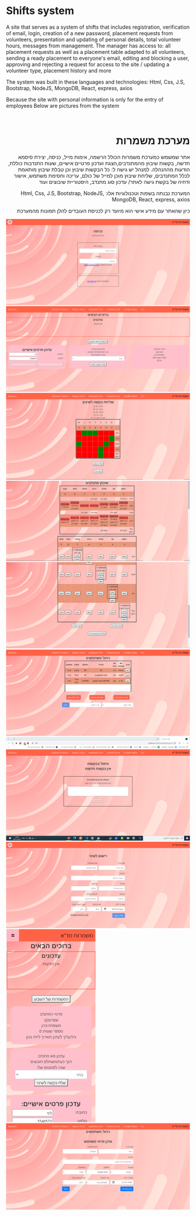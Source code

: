 # Shifts system
<p> A site that serves as a system of shifts that includes registration, verification of email, login, 
  creation of a new password, placement requests from volunteers, presentation and updating of personal details,
  total volunteer hours, messages from management. 
  The manager has access to: all placement requests as well as a placement table adapted to all volunteers,
  sending a ready placement to everyone's email, editing and blocking a user, 
  approving and rejecting a request for access to the site / updating a volunteer type,
  placement history and more </p>
  <p>
The system was built in these languages and technologies: Html, Css, J.S, Bootstrap, NodeJS, MongoDB, React, express, axios 
</p>
<p> Because the site with personal information is only for the entry of employees
Below are pictures from the system </p>
<br/>
<h1 dir="rtl">מערכת משמרות</h1> 
<p dir="rtl">
אתר שמשמש כמערכת משמרות הכולל הרשמה, אימות מייל, כניסה, יצירת סיסמא חדשה, 
  בקשות שיבוץ מהמתנדבים,הצגת ועדכון פרטיים אישיים, שעות התנדבות כוללת, הודעות מההנהלה.
  למנהל יש גישה ל: כל הבקשות שיבוץ וכן טבלת שיבוץ מותאמת לכלל המתנדבים, 
  שליחת שיבוץ מוכן למייל של כולם, עריכה וחסימת משתמש,
  אישור ודחיה של בקשת גישה לאתר/ עדכון סוג מתנדב, היסטוריית שיבוצים ועוד
</p>
<p dir="rtl"> 
המערכת נבנתה בשפות וטכנולוגיות אלו: Html, Css, J.S, Bootstrap, NodeJS, MongoDB, React, express, axios</p>
<p dir="rtl"> כיון שהאתר עם מידע אישי הוא מיועד רק לכניסת העובדים 
להלן תמונות מהמערכת</p>
<img style=“margin-top: 10px;” src="/server/photos/תמונה1.png">
<img style=“margin-top: 10px;” src="/server/photos/תמונה2.png">
<img style=“margin-top: 10px;” src="/server/photos/תמונה3.png">
<img style=“margin-top: 10px;” src="/server/photos/תמונה4.png">
<img style=“margin-top: 10px;” src="/server/photos/תמונה5.png">
<img style=“margin-top: 10px;” src="/server/photos/תמונה6.png">
<img style=“margin-top: 10px;” src="/server/photos/תמונה7.png">
<img style=“margin-top: 10px;” src="/server/photos/תמונה8.png">
<img style=“margin-top: 10px;” src="/server/photos/תמונה9.png">
<img style=“margin-top: 10px;” src="/server/photos/תמונה10.png">
